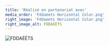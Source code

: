```yaml
---
title: 'Réalisé en partenariat avec'
media_order: 'Fddaeets Horizontal Color.png'
right_image: 'Fddaeets Horizontal Color.png'
right_image_alt: FDDAÉÉTS
---
```


![FDDAÉÉTS](https://raconteurs.etsmtl.ca/user/pages/01.home/_remerciement/Fddaeets%20Horizontal%20Color.png)